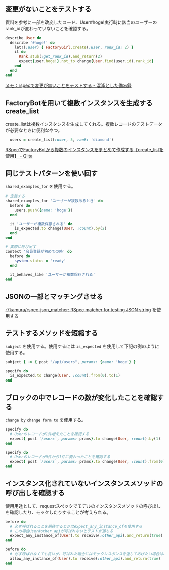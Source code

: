 ## 変更がないことをテストする

資料を参考に一部を改変したコード、User#hoge!実行時に該当のユーザーのrank_idが変わっていないことを確認する。

```rb
describe User do
  describe '#hoge!' do
    let!(:user) { FactoryGirl.create(:user, rank_id: 2) }
    it do
      Rank.stub(:get_rank_id).and_return(2)
      expect{user.hoge!}.not_to change{User.find(user.id).rank_id}
    end
  end
end
```

[メモ：rspecで変更が無いことをテストする - 混沌とした備忘録](https://noboru.hatenablog.jp/entry/2014/02/13/112817)

## FactoryBotを用いて複数インスタンスを生成する create_list

create_listは複数インスタンスを生成してくれる。複数レコードのテストデータが必要なときに便利なやつ。

```rb
  users = create_list(:user, 5, rank: 'diamond')
```

[RSpecでFactoryBotから複数のインスタンスをまとめて作成する【create_listを使用】 - Qiita](https://qiita.com/kodai_0122/items/e755a128f1dade3f53c6)

## 同じテストパターンを使い回す

`shared_examples_for` を使用する。

```rb
# 定義する
shared_examples_for 'ユーザーが複数あるとき' do
  before do
    users.push({name: 'hoge'})
  end

  it 'ユーザーが複数保存される' do
    is_expected.to change(User, :count).by(2)
  end
end

# 実際に呼び出す
context '会員登録が初めての時' do
  before do
    system.status = 'ready'
  end
  
  it_behaves_like 'ユーザーが複数保存される'
end
```

## JSONの一部とマッチングさせる

[r7kamura/rspec-json_matcher: RSpec matcher for testing JSON string](https://github.com/r7kamura/rspec-json_matcher) を使用する

## テストするメソッドを短縮する

`subject` を使用する。使用するには `is_expected` を使用して下記の例のように使用する。

```rb
subject { -> { post "/api/users", params: {name: 'hoge'} }

specify do
  is_expected.to change(User, :count).from(0).to(1)
end
```

## ブロックの中でレコードの数が変化したことを確認する

`change by` `change form to` を使用する。

```rb
specify do
  # Userのレコードが1件増えたことを確認する
  expect{ post `/users`, params: prams}.to change(User, :count).by(1)
end

specify do
  # Userのレコードが0件から1件に変わったことを確認する
  expect{ post `/users`, params: prams}.to change(User, :count).from(0).to(1)
end
```

## インスタンス化されていないインスタンスメソッドの呼び出しを確認する

使用用途として、requestスペックでモデルのインスタンスメソッドの呼び出しを確認したり、モックしたりすることが考えられる。

```rb
before do
  # 必ず呼ばれることを期待するときはexpect_any_instance_ofを使用する
  # この場合User#other_apiが呼ばれないとテストが落ちる
  expect_any_instance_of(User).to receive(:other_api).and_return(true)
end

before do
  # 必ず呼ばれなくても良いが、呼ばれた場合にはモックレスポンスを返してあげたい場合はallow_any_instance_ofを使用する
  allow_any_instance_of(User).to receive(:other_api).and_return(true)
end
```
